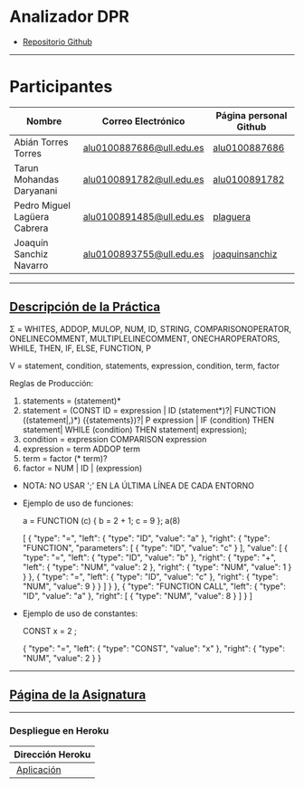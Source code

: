 # Analizador DPR

* [Repositorio Github](https://github.com/ULL-ESIT-PL-1617/analizador-dpr-pedro-tarun-joaquin-abian)

---

# Participantes

| Nombre | Correo Electrónico | Página personal Github |
| --- | --- | --- |
| Abián Torres Torres | alu0100887686@ull.edu.es | [alu0100887686](https://alu0100887686.github.io/) |
| Tarun Mohandas Daryanani | alu0100891782@ull.edu.es | [alu0100891782](https://alu0100891782.github.io/) |
| Pedro Miguel Lagüera Cabrera | alu0100891485@ull.edu.es | [plaguera](https://plaguera.github.io/) |
| Joaquín Sanchiz Navarro | alu0100893755@ull.edu.es | [joaquinsanchiz](https://joaquinsanchiz.github.io/) |

---

## [Descripción de la Práctica](https://casianorodriguezleon.gitbooks.io/ull-esit-1617/content/practicas/practicarecdescparser.html)

Σ = WHITES, ADDOP, MULOP, NUM, ID, STRING, COMPARISONOPERATOR, ONELINECOMMENT, MULTIPLELINECOMMENT, ONECHAROPERATORS, 
WHILE, THEN, IF, ELSE, FUNCTION, P 

V = statement, condition, statements, expression, condition, term, factor

Reglas de Producción:
  1. statements = (statement)*
  2. statement  = (CONST ID = expression | ID (statement*)?| FUNCTION ((statement|,)*) ({statements})?| P expression | IF (condition) THEN statement| WHILE (condition) THEN statement| expression);
  3. condition  = expression COMPARISON expression
  4. expression = term ADDOP term
  5. term       = factor (* term)?
  6. factor     = NUM | ID | (expression)
  
- NOTA: NO USAR ';' EN LA ÚLTIMA LÍNEA DE CADA ENTORNO

* Ejemplo de uso de funciones:

   a = FUNCTION (c) {
    b = 2 + 1;
    c = 9
   };
   a(8)


   [
     {
       "type": "=",
       "left": {
         "type": "ID",
         "value": "a"
       },
       "right": {
         "type": "FUNCTION",
         "parameters": [
           {
             "type": "ID",
             "value": "c"
           }
         ],
         "value": [
           {
             "type": "=",
             "left": {
               "type": "ID",
               "value": "b"
             },
             "right": {
               "type": "+",
               "left": {
                 "type": "NUM",
                 "value": 2
               },
               "right": {
                 "type": "NUM",
                 "value": 1
               }
             }
           },
           {
             "type": "=",
             "left": {
               "type": "ID",
               "value": "c"
             },
             "right": {
               "type": "NUM",
               "value": 9
             }
           }
         ]
       }
     },
     {
       "type": "FUNCTION CALL",
       "left": {
         "type": "ID",
         "value": "a"
       },
       "right": [
         {
           "type": "NUM",
           "value": 8
         }
       ]
     }
    ] 

* Ejemplo de uso de constantes:

   CONST x = 2 ;

   {
     "type": "=",
     "left": {
       "type": "CONST",
       "value": "x"
     },
     "right": {
       "type": "NUM",
       "value": 2
     }
   }

---

## [Página de la Asignatura](https://campusvirtual.ull.es/1617/course/view.php?id=1148)

---

### Despliegue en Heroku

| Dirección Heroku |
| ---  |
|  [Aplicación](https://blooming-temple-32843.herokuapp.com/) |

